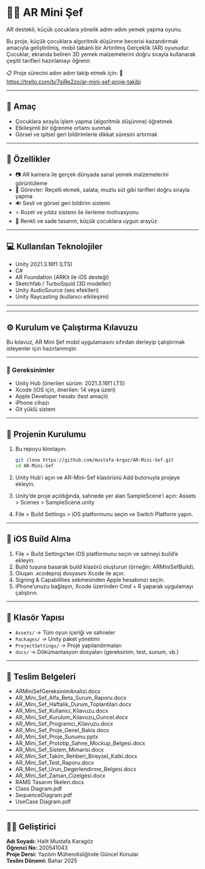 # 🧑‍🍳 AR Mini Şef

AR destekli, küçük çocuklara yönelik adım-adım yemek yapma oyunu.

Bu proje, küçük çocuklara algoritmik düşünme becerisi kazandırmak amacıyla geliştirilmiş, mobil tabanlı bir Artırılmış Gerçeklik (AR) oyunudur. Çocuklar, ekranda beliren 3D yemek malzemelerini doğru sırayla kullanarak çeşitli tarifleri hazırlamayı öğrenir.

📋 Proje sürecini adım adım takip etmek için:
🔗 https://trello.com/b/7gjRe2zo/ar-mini-sef-proje-takibi

---

## 🎯 Amaç

- Çocuklara sırayla işlem yapma (algoritmik düşünme) öğretmek  
- Etkileşimli bir öğrenme ortamı sunmak  
- Görsel ve işitsel geri bildirimlerle dikkat süresini artırmak

---

## 🔧 Özellikler

- 📷 AR kamera ile gerçek dünyada sanal yemek malzemelerini görüntüleme  
- 🧩 Görevler: Reçelli ekmek, salata, muzlu süt gibi tarifleri doğru sırayla yapma  
- 🔊 Sesli ve görsel geri bildirim sistemi  
- ⭐ Rozet ve yıldız sistemi ile ilerleme motivasyonu  
- 👶 Renkli ve sade tasarım, küçük çocuklara uygun arayüz

---

## 💻 Kullanılan Teknolojiler

- Unity 2021.3.16f1 (LTS)  
- C#  
- AR Foundation (ARKit ile iOS desteği)  
- Sketchfab / TurboSquid (3D modeller)  
- Unity AudioSource (ses efektleri)  
- Unity Raycasting (kullanıcı etkileşimi)

---

---

## ⚙️ Kurulum ve Çalıştırma Kılavuzu

Bu kılavuz, AR Mini Şef mobil uygulamasını sıfırdan derleyip çalıştırmak isteyenler için hazırlanmıştır.

---

### 🧰 Gereksinimler

- Unity Hub (önerilen sürüm: 2021.3.16f1 LTS)
- Xcode (iOS için, önerilen: 14 veya üzeri)
- Apple Developer hesabı (test amaçlı)
- iPhone cihazı
- Git yüklü sistem

---

## 🧱 Projenin Kurulumu

1. Bu repoyu klonlayın:

   ```bash
   git clone https://github.com/mustafa-krgoz/AR-Mini-Sef.git
   cd AR-Mini-Sef	
2.	Unity Hub’ı açın ve AR-Mini-Sef klasörünü Add butonuyla projeye ekleyin.
3.	Unity’de proje açıldığında, sahnede yer alan SampleScene’i açın:
Assets > Scenes > SampleScene.unity
4.	File > Build Settings > iOS platformunu seçin ve Switch Platform yapın.


---

## 📱 iOS Build Alma

1. File > Build Settings‘ten iOS platformunu seçin ve sahneyi build’e ekleyin.
2. Build tuşuna basarak build klasörü oluşturun (örneğin: ARMiniSefBuild).
3. Oluşan .xcodeproj dosyasını Xcode ile açın.
4. Signing & Capabilities sekmesinden Apple hesabınızı seçin.
5. iPhone’unuzu bağlayın, Xcode üzerinden Cmd + R yaparak uygulamayı çalıştırın.

---

## 📁 Klasör Yapısı

- `Assets/` → Tüm oyun içeriği ve sahneler  
- `Packages/` → Unity paket yönetimi  
- `ProjectSettings/` → Proje yapılandırmaları  
- `docs/` → Dökümantasyon dosyaları (gereksinim, test, sunum, vb.)

---

## 📄 Teslim Belgeleri

- ARMiniSefGereksinimAnalizi.docx  
- AR_Mini_Sef_Alfa_Beta_Surum_Raporu.docx  
- AR_Mini_Sef_Haftalik_Durum_Toplantilari.docx  
- AR_Mini_Sef_Kullanici_Kilavuzu.docx  
- AR_Mini_Sef_Kurulum_Kilavuzu_Guncel.docx  
- AR_Mini_Sef_Programci_Kilavuzu.docx  
- AR_Mini_Sef_Proje_Genel_Bakis.docx  
- AR_Mini_Sef_Proje_Sunumu.pptx  
- AR_Mini_Sef_Prototip_Sahne_Mockup_Belgesi.docx  
- AR_Mini_Sef_Sistem_Mimarisi.docx  
- AR_Mini_Sef_Takim_Rehberi_Bireysel_Katki.docx  
- AR_Mini_Sef_Test_Raporu.docx  
- AR_Mini_Sef_Urun_Degerlendirme_Belgesi.docx  
- AR_Mini_Sef_Zaman_Cizelgesi.docx  
- RAMS Tasarım İlkeleri.docx  
- Class Diagram.pdf  
- SequenceDiagram.pdf  
- UseCase Diagram.pdf

---

## 👨‍🎓 Geliştirici

**Adı Soyadı:** Halit Mustafa Karagöz  
**Öğrenci No:** 200541043  
**Proje Dersi:** Yazılım Mühendisliğinde Güncel Konular  
**Teslim Dönemi:** Bahar 2025
